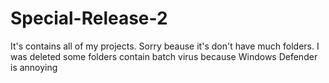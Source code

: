 # Special-Release-2
It's contains all of my projects.
Sorry beause it's don't have much folders. I was deleted some folders contain batch virus because Windows Defender is annoying
